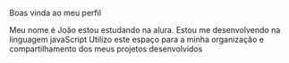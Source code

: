 Boas vinda ao meu perfil

Meu nome é João estou estudando na alura.
Estou me desenvolvendo na linguagem javaScript Utilizo este espaço para a minha organização e compartilhamento dos meus projetos desenvolvidos

